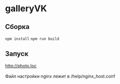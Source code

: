 # galleryVK

Сборка
------
 `npm install`
 `npm run build`
 
 Запуск
 ------
 http://photo.loc <br><br>
 Файл настройки nginx лежит в /help/nginx_host.conf